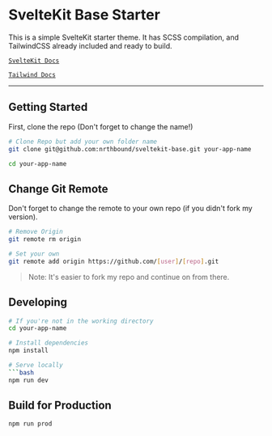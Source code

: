 # SvelteKit Base Starter

This is a simple SvelteKit starter theme. It has SCSS compilation, and TailwindCSS already included and ready to build.

[`SvelteKit Docs`](https://kit.svelte.dev/docs)

[`Tailwind Docs`](https://tailwindcss.com/docs)

---

## Getting Started

First, clone the repo (Don't forget to change the name!)
```bash
# Clone Repo but add your own folder name
git clone git@github.com:nrthbound/sveltekit-base.git your-app-name

cd your-app-name
```

## Change Git Remote
Don't forget to change the remote to your own repo (if you didn't fork my version).

```bash
# Remove Origin
git remote rm origin

# Set your own
git remote add origin https://github.com/[user]/[repo].git
```

> Note: It's easier to fork my repo and continue on from there.

## Developing
```bash
# If you're not in the working directory
cd your-app-name

# Install dependencies
npm install

# Serve locally
```bash
npm run dev
```

## Build for Production
```bash
npm run prod
```

